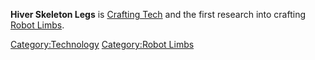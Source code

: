 **Hiver Skeleton Legs** is [Crafting Tech](Crafting_Tech.md "wikilink") and
the first research into crafting [Robot Limbs](Robot_Limbs.md "wikilink").

[Category:Technology](Category:Technology "wikilink") [Category:Robot
Limbs](Category:Robot_Limbs "wikilink")